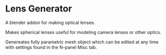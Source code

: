 # Lens Generator
A blender addon for making optical lenses.

Makes spherical lenses useful for modeling camera lenses or other optics.

Genereates fully parametric mesh object which can be edited at any time with settings found in the N-panel Misc tab.
